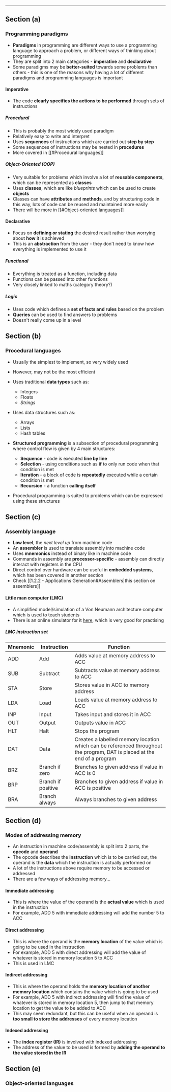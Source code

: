 ***
## Section (a)

### Programming paradigms
- **Paradigms** in programming are different ways to use a programming language to approach a problem, or different ways of thinking about programming
- They are split into 2 main categories - **imperative** and **declarative**
- Some paradigms may be **better-suited** towards some problems than others - this is one of the reasons why having a lot of different paradigms and programming languages is important

#### Imperative
- The code **clearly specifies the actions to be performed** through sets of instructions

##### Procedural
- This is probably the most widely used paradigm
- Relatively easy to write and interpret
- Uses **sequences** of instructions which are carried out **step by step**
- Some sequences of instructions may be nested in **procedures**
- More covered in [[#Procedural languages]]

##### Object-Oriented (OOP)
- Very suitable for problems which involve a lot of **reusable components**, which can be represented as **classes**
- Uses **classes**, which are like *blueprints* which can be used to create **objects**
- Classes can have **attributes** and **methods**, and by structuring code in this way, lots of code can be reused and maintained more easily
- There will be more in [[#Object-oriented languages]]

#### Declarative
- Focus on **defining or stating** the desired result rather than worrying about **how** it is achieved
- This is an **abstraction** from the user - they don't need to know how everything is implemented to use it

##### Functional
- Everything is treated as a function, including data
- Functions can be passed into other functions
- Very closely linked to maths (category theory?)

##### Logic
- Uses code which defines a **set of facts and rules** based on the problem
- **Queries** can be used to find answers to problems
- Doesn't really come up in a level

## Section (b)

### Procedural languages
- Usually the simplest to implement, so very widely used
- However, may not be the most efficient
- Uses traditional **data types** such as:
	- Integers
	- Floats
	- *Strings*
- Uses data structures such as:
	- Arrays
	- Lists
	- Hash tables

- **Structured programming** is a subsection of procedural programming where control flow is given by 4 main structures:
	- **Sequence** - code is executed **line by line**
	- **Selection** - using conditions such as **if** to only run code when that condition is met
	- **Iteration** - a block of code is **repeatedly** executed while a certain condition is met
	- **Recursion** - a function **calling itself**
- Procedural programming is suited to problems which can be expressed using these structures

## Section (c)

### Assembly language
- **Low level**, the *next level up* from machine code
- An **assembler** is used to translate assembly into machine code
- Uses **mnemonics** instead of binary like in machine code
- Commands in assembly are **processor-specific** - assembly can directly interact with registers in the CPU
- Direct control over hardware can be useful in **embedded systems**, which has been covered in another section
- Check [[1.2.2 - Applications Generation#Assemblers|this section on assemblers]]

#### Little man computer (LMC)
- A simplified model/simulation of a Von Neumann architecture computer which is used to teach students
- There is an online simulator for it [here](https://peterhigginson.co.uk/lmc/), which is very good for practising

##### LMC instruction set

| Mnemonic | Instruction        | Function                                                                                                                 |
| -------- | ------------------ | ------------------------------------------------------------------------------------------------------------------------ |
| ADD      | Add                | Adds value at memory address to ACC                                                                                      |
| SUB      | Subtract           | Subtracts value at memory address to ACC                                                                                 |
| STA      | Store              | Stores value in ACC to memory address                                                                                    |
| LDA      | Load               | Loads value at memory address to ACC                                                                                     |
| INP      | Input              | Takes input and stores it in ACC                                                                                         |
| OUT      | Output             | Outputs value in ACC                                                                                                     |
| HLT      | Halt               | Stops the program                                                                                                        |
| DAT      | Data               | Creates a labelled memory location which can be referenced throughout the program, DAT is placed at the end of a program |
| BRZ      | Branch if zero     | Branches to given address if value in ACC is 0                                                                           |
| BRP      | Branch if positive | Branches to given address if value in ACC is positive                                                                    |
| BRA      | Branch always      | Always branches to given address                                                                                         |

## Section (d)

### Modes of addressing memory
- An instruction in machine code/assembly is split into 2 parts, the **opcode** and **operand**
- The opcode describes the **instruction** which is to be carried out, the operand is the **data** which the instruction is actually performed on
- A lot of the instructions above require memory to be accessed or addressed
- There are a few ways of addressing memory...

#### Immediate addressing
- This is where the value of the operand is the **actual value** which is used in the instruction
- For example, ADD 5 with immediate addressing will add the number 5 to ACC

#### Direct addressing
- This is where the operand is the **memory location** of the value which is going to be used in the instruction
- For example, ADD 5 with direct addressing will add the value of whatever is stored in memory location 5 to ACC
- This is used in LMC

#### Indirect addressing
- This is where the operand holds the **memory location of another memory location** which contains the value which is going to be used
- For example, ADD 5 with indirect addressing will find the value of whatever is stored in memory location 5, then jump to that memory location to get the value to be added to ACC
- This may seem redundant, but this can be useful when an operand is **too small to store the addresses** of every memory location

#### Indexed addressing
- The **index register (IR)** is involved with indexed addressing
- The address of the value to be used is formed by **adding the operand to the value stored in the IR**

## Section (e)

### Object-oriented languages